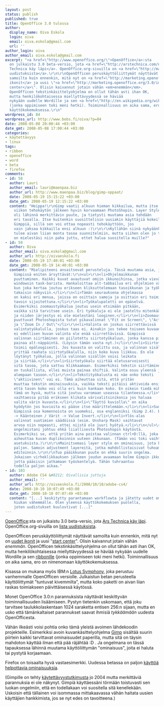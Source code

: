 ```yaml
---
layout: post
status: publish
published: true
title: OpenOffice 3.0 tulossa
author:
  display_name: Oiva Eskola
  login: oiva
  email: oiva.eskola@gmail.com
  url: ''
author_login: oiva
author_email: oiva.eskola@gmail.com
excerpt: "<a href=\"http://www.openoffice.org/\">OpenOffice</a>:sta
  on julkaistu 3.0 beta-versio, jota <a href=\"http://arstechnica.com/news.ars/post/20080507-first-look-openoffice-org-3-0-beta-a-big-step-forward.html\">Ars
  Technica käy läpi</a>. OpenOffice.org-sivuilla on <a href=\"http://marketing.openoffice.org/3.0/featurelistbeta.html\">lista
  uudistuksista</a>.\r\n\r\nOpenOfficen peruskäyttöliittymät näyttävät
  samoilta kuin ennenkin, mitä nyt on <a href=\"http://marketing.openoffice.org/3.0/images/New_icons-1.png\">uudet
  ikonit</a> ja uusi \"<a href=\"http://marketing.openoffice.org/3.0/images/start_center.png\">start
  center</a>\". Olisin kaivannut jotain vähän <em>enemmän</em>.
  OpenOfficen tekstinkäsittelyohjelma on ollut tähän asti ihan OK,
  mutta henkilökohtaisessa miellyttävyydessä se häviää
  nykyään uudelle Wordille ja sen <a href=\"http://en.wikipedia.org/wiki/Ribbon_%28computing%29\">ribbonille</a>
  (jonka oppimiseen toki meni hetki). Toiminnallisuus on aika sama, ero on nimenomaan
  käyttökokemuksessa.\r\n"
wordpress_id: 84
wordpress_url: http://www.bobs.fi/oiva/?p=84
date: 2008-05-08 20:00:44 +03:00
date_gmt: 2008-05-08 17:00:44 +03:00
categories:
- käytettävyys
- linux
tags:
- ribbon
- openoffice
- word
- beta
- firefox
comments:
- id: 58
  author: Lauri
  author_email: lauri@maenpaa.biz
  author_url: http://www.maenpaa.biz/blog/gimp-oppaat/
  date: 2008-05-19 15:15:22 +03:00
  date_gmt: 2008-05-19 12:15:22 +03:00
  content: "Heippa!\r\nGimp vaatii alkuun hieman kikkailua, mutta itse pystyin jo
    viikon tehokäytön jälkeen hyvin korvaamaan PhotoShopin. Layer Style
    oli lähinnä merkittävin puute, ja tietysti muutama asia tehdään
    eri tavalla. Itse kuitenkin suosittelisin uusiakin käyttäjiä kokeilemaan
    Gimppiä, sillä sen voi ottaa nopeasti tehokäyttöön, jos
    vain jaksaa kikkailla ensi alkuun :)\r\n\r\nKyllähän siinä nykyäänkin
    tulee aivan liian monta tasoa suunnitelmiin, mutta siihen olen jo tottunut :D\r\nMikä
    on mielestäsi niin paha juttu, ettet halua suositella muille?"
- id: 59
  author: Oiva
  author_email: oiva.eskola@gmail.com
  author_url: http://oivaeskola.fi
  date: 2008-05-19 17:40:01 +03:00
  date_gmt: 2008-05-19 14:40:01 +03:00
  content: "Mielipiteeni ansaitsevat perusteluja. Tässä muutama asia, jotka
    Gimpissä eniten ärsyttävät:\r\n<ul>\r\n<li>Ohjelmaikkunan
    puuttuminen. Kaikki kuvat avautuvat omiin ikkunoihinsa, jotka vievät tilaa
    windowsin task-barista. Hankaloittaa alt-tabbailua eri ohjelmien välillä,
    kun joka kertaa joutuu erikseen kliksuttelemaan tasoikkunan ja työkaluikkunan
    takaisin näkyviin.</li>\r\n<li>Tämän seurauksena ohjelmassa
    on kaksi eri menua, joissa on osittain samoja ja osittain eri toimintoja, eri
    tavoin sijoitettuna.</li>\r\n<li>Työkalupaletti on epäselvä.
    Esimerkiksi zoomaustyökalua joutuu usein etsimään pitkään,
    vaikka sitä tarvitsee usein. Eri työkaluja ei ole jaoteltu mitenkään
    ja niiden järjestys ei ole mielestäni looginen.</li>\r\n<li>Zoomaustyökalusta
    puuttuvat Photoshopista tutut pikavalinnat \"Fit on Screen\", \"Actual Pixels\"
    ja \"Zoom In / Out\"</li>\r\n<li>Valinta on joskus siirrettävissä
    valintatyökalulla, joskus taas ei. Ainakin jos tekee toiseen kuvaan valinnan,
    ei edellisen kuvan valinta ole enää siirrettävissä. Gimpissä
    valinnan siirtäminen on piilotettu siirtotyökaluun, jonka kanssa pitää
    painaa alt-näppäintä. (Löysin tämän vasta nyt.)</li>\r\n<li>Siirtotyökalu
    toimii epäloogisesti. Jos kuvasta on valittu osa, ja valinnan sisältöä
    yrittää raahata siirtotyökalulla, niin koko kuva liikkuu. En ole
    löytänyt työkalua, jolla valinnan sisällön voisi leikata
    ja siirtää.</li>\r\n<li>Siirtotyökalu siirtää oletusarvoisesti
    sitä tasoa, jota sattuu klikkaamaan. Esimerkiksi tekstin siirtäminen
    on tuskallista, ellei muista painaa shiftiä. Valinta osuu yleensä johonkin
    alempaan tasoon.</li>\r\n<li>Tekstityökalusta ei näe onko teksti
    \"aktiivinen\" vai ei. Tämä aiheuttaa sitä, että yritän
    muuttaa tekstin ominaisuuksia, vaikka teksti pitäisi aktivoida ensin.</li>\r\n<li>Ominaisuus,
    että tason koko voi olla eri kuin kankaan koko. En oikein tiedä mihin
    tämä on hyvä, mutta sitä joutuu varomaan useassa tilanteessa.</li>\r\n<li>Väriä
    vaihtaessa pitää erikseen klikata värivalitsinikonia jos haluaa
    valita värin kuvasta.</li>\r\n<li>\"Täyttö kuviolla\" on aika
    hyödytön jos kuvioita ei pääse itse määrittelemään.</li>\r\n<li>Suomenkielisessä
    Gimpissä osa komennoista on suomeksi, osa englanniksi (Gimp 2.4). Esim. Värit
    -> Käänteinen / Värit -> Value Invert.</li>\r\n<li>Ylös-alas
    valinnat suotimien säädöissä (esim. Unsharp Mask) vaihtavat
    arvoa niin nopeasti, ettei niistä ole juuri hyötyä.</li>\r\n</ul>\r\n\r\nOsa
    ongelmistani johtuu ehkä liiallisesta Photoshopin käytöstä.
    Esimerkiksi se, että yritän aina poistaa valinnan ctrl+D:llä, joka
    aiheuttaa kuvan duplikoinnin uuteen ikkunaan. (Tämän voi toki vaihtaa
    asetuksista.)\r\n\r\nMainitsemasi layer style on ominaisuus, jota kaipaan Gimpiin
    paljon. Samoin adjustment layereitä, jotka mahdollistaisivat tuhoamattoman
    editoinnin.\r\n\r\nTuo pääikkunan puute on ehkä suurin ongelma.
    Jokaisen virheklikkauksen jälkeen joudun avaamaan kolme Gimpin ikkunaa takaisin,
    jotta pääsisin jatkamaan työskentelyä. Tähän tuhraantuu
    todella paljon aikaa."
- id: 103
  author: Adobe CS4 &#8212; Oivallisia juttuja
  author_email: ''
  author_url: http://oivaeskola.fi/2008/10/10/adobe-cs4/
  date: 2008-10-10 10:07:49 +03:00
  date_gmt: 2008-10-10 07:07:49 +03:00
  content: "[...] keskitytty parantamaan workflowta ja jätetty uudet ominaisuudet
    hiukan vähemmälle. Olen yleensä käyttökokemuksen puolella,
    joten uudistukset kuulostivat [...]"
---
```

<p><a href="http://www.openoffice.org/">OpenOffice</a>:sta on julkaistu 3.0 beta-versio, jota <a href="http://arstechnica.com/news.ars/post/20080507-first-look-openoffice-org-3-0-beta-a-big-step-forward.html">Ars Technica käy läpi</a>. OpenOffice.org-sivuilla on <a href="http://marketing.openoffice.org/3.0/featurelistbeta.html">lista uudistuksista</a>.</p>
<p>OpenOfficen peruskäyttöliittymät näyttävät samoilta kuin ennenkin, mitä nyt on <a href="http://marketing.openoffice.org/3.0/images/New_icons-1.png">uudet ikonit</a> ja uusi "<a href="http://marketing.openoffice.org/3.0/images/start_center.png">start center</a>". Olisin kaivannut jotain vähän <em>enemmän</em>. OpenOfficen tekstinkäsittelyohjelma on ollut tähän asti ihan OK, mutta henkilökohtaisessa miellyttävyydessä se häviää nykyään uudelle Wordille ja sen <a href="http://en.wikipedia.org/wiki/Ribbon_%28computing%29">ribbonille</a> (jonka oppimiseen toki meni hetki). Toiminnallisuus on aika sama, ero on nimenomaan käyttökokemuksessa.<br />
<a id="more"></a><a id="more-84"></a></p>
<p>Kisassa on mukana myös IBM:n <a href="http://symphony.lotus.com/software/lotus/symphony/home.jspa">Lotus Symphony</a>, joka perustuu vanhemmalle OpenOfficen versiolle. Julkaistun betan perusteella käyttöliittymät "tuntuvat kivemmilta", mutta koko paketti on aivan liian raskas toimiakseen päivittäisessä käytössä.</p>
<p>Monet OpenOffice 3.0:n parannuksista näyttävät keskittyvän toiminnallisuuden lisäämiseen. Pystyn tietenkin uskomaan, että joku tarvitsee taulukkolaskentaan 1024 saraketta entisen 256:n sijaan, mutta en usko että tämänkaltaiset parannukset saavat ihmisiä <em>tykkäämään</em> uudesta OpenOfficesta.</p>
<p>Vähän ilkeästi voisi pohtia onko tämä yleistä avoimen lähdekoodin projekteille. Esimerkiksi avoin kuvankäsittelyohjelma <a href="http://www.gimp.org/">Gimp</a> sisältää suurin piirtein kaikki tarvittavat ominaisuudet paperilla, mutta sitä on täysin mahdoton käyttää ilman että pää räjähtää :D . Ja ongelmana on tässä tapauksessa lähinnä muutama käyttöliittymän "ominaisuus", joita ei haluta tai pystytä korjaamaan.</p>
<p>Firefox on toisaalta hyvä vastaesimerkki. Uudessa betassa on paljon <a href="http://www.mozilla.com/en-US/firefox/3.0b5/releasenotes/#easy">käyttöä helpottavia ominaisuuksia</a>.</p>
<p>(Gimpille on tehty <a href="http://www.relevantive.de/gimp/report/results_usabilitytest_05.04.html">käytettävyystutkimusta</a> jo 2004 mutta merkittäviä parannuksia ei ole näkynyt. Gimpiä käyttäessäni törmään toistuvasti sen luokan ongelmiin, että en todellakaan voi suositella sitä kenellekään. Uskoisin että tällainen voi isommassa mittakaavassa vähän haitata uusien käyttäjien hankkimista, jos se nyt edes on tavoitteena.)</p>
